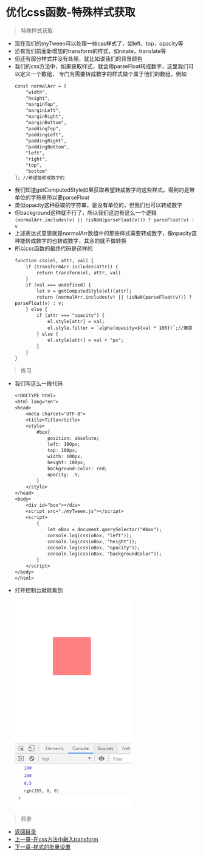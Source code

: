 # 优化css函数-特殊样式获取

> 特殊样式获取
* 现在我们的myTween可以处理一些css样式了，如left，top，opacity等
* 还有我们前面新增加的transform的样式，如rotate，translate等
* 但还有部分样式并没有处理，就比如说我们的背景颜色
* 我们的css方法中，如果获取样式，就会用parseFloat转成数字，这里我们可以定义一个数组，
    专门为需要转成数字的样式做个属于他们的数组，例如
    ```
    const normalArr = [
        "width",
        "height",
        "marginTop",
        "marginLeft",
        "marginRight",
        "marginBottom",
        "paddingTop",
        "paddingLeft",
        "paddingRight",
        "paddingBottom",
        "left",
        "right",
        "top",
        "bottom"
    ]; //希望能转成数字的
    ```
* 我们知道getComputedStyle如果获取希望转成数字的这些样式，得到的是带单位的字符串所以要parseFloat
* 类似opacity这种获取的字符串，是没有单位的，但我们也可以转成数字
* 但background这种就不行了，所以我们这边有这么一个逻辑`(normalArr.includes(v) || !isNaN(parseFloat(v))) ? parseFloat(v) : v`    
* 上述表达式意思就是normalArr数组中的那些样式需要转成数字，像opacity这种能转成数字的也转成数字，其余的就不做转换
* 所以css函数的最终代码是这样的
    ```
    function css(el, attr, val) {
        if (transformArr.includes(attr)) {
            return transform(el, attr, val)
        }
        if (val === undefined) {
            let v = getComputedStyle(el)[attr];
            return (normalArr.includes(v) || !isNaN(parseFloat(v))) ? parseFloat(v) : v;
        } else {
            if (attr === "opacity") {
                el.style[attr] = val;
                el.style.filter = `alpha(opacity=${val * 100})`;//兼容
            } else {
                el.style[attr] = val + "px";
            }
        }
    }
    ```

> 练习
* 我们写这么一段代码
    ```
    <!DOCTYPE html>
    <html lang="en">
    <head>
        <meta charset="UTF-8">
        <title>Title</title>
        <style>
            #box{
                position: absolute;
                left: 100px;
                top: 100px;
                width: 100px;
                height: 100px;
                background-color: red;
                opacity: .5;
            }
        </style>
    </head>
    <body>
        <div id="box"></div>
        <script src="./myTween.js"></script>
        <script>
            {
                let oBox = document.querySelector("#box");
                console.log(css(oBox, "left"));
                console.log(css(oBox, "height"));
                console.log(css(oBox, "opacity"));
                console.log(css(oBox, "backgroundColor"));
            }
        </script>
    </body>
    </html>
    ```
* 打开控制台就能看到 

    ![](./images/特殊样式获取.jpg)   
    
> 目录
* [返回目录](../README.md)
* [上一章-在css方法中融入transform](../16-在css方法中融入transform/16-在css方法中融入transform.md)     
* [下一章-样式的批量设置](../18-样式的批量设置/18-样式的批量设置.md)     